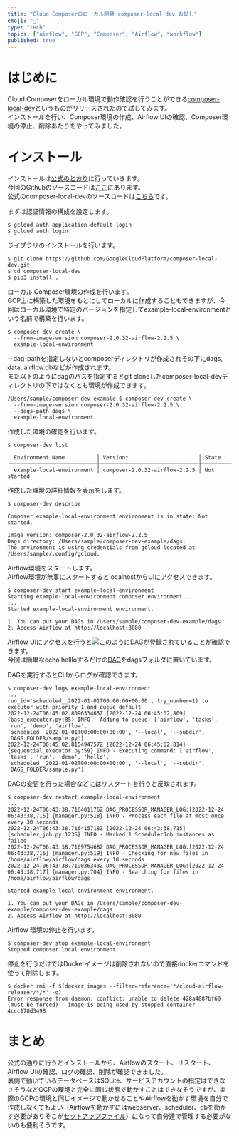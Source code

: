```yaml
---
title: "Cloud Composerのローカル開発 composer-local-dev お試し"
emoji: "🤖"
type: "tech"
topics: ["airflow", "GCP", "Composer", "Airflow", "workflow"]
published: true
---
```

# はじめに
Cloud Composerをローカル環境で動作確認を行うことができる[composer-local-dev](https://cloud.google.com/composer/docs/composer-2/run-local-airflow-environments)というものがリリースされたので試してみます。  
インストールを行い、Composer環境の作成、Airflow UIの確認、Composer環境の停止、削除あたりをやってみました。  

# インストール  
インストールは[公式のとおり](https://cloud.google.com/composer/docs/composer-2/run-local-airflow-environments)に行っていきます。  
今回のGithubのソースコードは[ここ](https://github.com/keyem4251/composer-dev-example)にあります。  
公式のcomposer-local-devのソースコードは[こちら](https://github.com/GoogleCloudPlatform/composer-local-dev/tree/2c8a516c547125c7ebf9e8e120b8301bb5098763)です。  

まずは認証情報の構成を設定します。
```
$ gcloud auth application-default login
$ gcloud auth login
```
ライブラリのインストールを行います。
```
$ git clone https://github.com/GoogleCloudPlatform/composer-local-dev.git
$ cd composer-local-dev
$ pip3 install .
```
ローカル Composer環境の作成を行います。  
GCP上に構築した環境をもとにしてローカルに作成することもできますが、今回はローカル環境で特定のバージョンを指定してexample-local-environmentという名前で構築を行います。
```
$ composer-dev create \
  --from-image-version composer-2.0.32-airflow-2.2.5 \
  example-local-environment
```
--dag-pathを指定しないとcomposerディレクトリが作成されその下にdags, data, airflow.dbなどが作成されます。  
また以下のようにdagのパスを指定するとgit cloneしたcomposer-local-devディレクトリの下ではなくとも環境が作成できます。  
```
/Users/sample/composer-dev-example $ composer-dev create \                         
  --from-image-version composer-2.0.32-airflow-2.2.5 \
  --dags-path dags \
  example-local-environment
```

作成した環境の確認を行います。
```
$ composer-dev list

  Environment Name          │ Version*                      │ State        
╶───────────────────────────┼───────────────────────────────┼─────────────╴
  example-local-environment │ composer-2.0.32-airflow-2.2.5 │ Not started  
```
作成した環境の詳細情報を表示をします。
```
$ composer-dev describe

Composer example-local-environment environment is in state: Not started.

Image version: composer-2.0.32-airflow-2.2.5
Dags directory: /Users/sample/composer-dev-example/dags.
The environment is using credentials from gcloud located at /Users/sample/.config/gcloud.
```
Airflow環境をスタートします。  
Airflow環境が無事にスタートするとlocalhostからUIにアクセスできます。
```
$ composer-dev start example-local-environment
Starting example-local-environment composer environment...
...
Started example-local-environment environment.

1. You can put your DAGs in /Users/sample/composer-dev-example/dags
2. Access Airflow at http://localhost:8080
```
Airflow UIにアクセスを行うと![このように](https://storage.googleapis.com/zenn-user-upload/3be257e7084a-20221225.png)DAGが登録されていることが確認できます。  
今回は簡単なecho hellloするだけの[DAG](https://github.com/keyem4251/composer-dev-example/blob/main/dags/sample.py)をdagsフォルダに置いています。

DAGを実行するとCLIからログが確認できます。  
```
$ composer-dev logs example-local-environment
...
run_id='scheduled__2022-01-01T00:00:00+00:00', try_number=1) to executor with priority 1 and queue default
2022-12-24T06:45:02.809633465Z [2022-12-24 06:45:02,809] {base_executor.py:85} INFO - Adding to queue: ['airflow', 'tasks', 'run', 'demo', 'airflow', 
'scheduled__2022-01-01T00:00:00+00:00', '--local', '--subdir', 'DAGS_FOLDER/sample.py']
2022-12-24T06:45:02.815494757Z [2022-12-24 06:45:02,814] {sequential_executor.py:59} INFO - Executing command: ['airflow', 'tasks', 'run', 'demo', 'hello', 
'scheduled__2022-01-02T00:00:00+00:00', '--local', '--subdir', 'DAGS_FOLDER/sample.py']
```

DAGの変更を行った場合などにはリスタートを行うと反映されます。  
```
$ composer-dev restart example-local-environment
...
2022-12-24T06:43:38.716401176Z DAG_PROCESSOR_MANAGER_LOG:[2022-12-24 06:43:38,715] {manager.py:518} INFO - Process each file at most once every 30 seconds
2022-12-24T06:43:38.716415718Z [2022-12-24 06:43:38,715] {scheduler_job.py:1235} INFO - Marked 1 SchedulerJob instances as failed
2022-12-24T06:43:38.716975468Z DAG_PROCESSOR_MANAGER_LOG:[2022-12-24 06:43:38,716] {manager.py:519} INFO - Checking for new files in /home/airflow/airflow/dags every 10 seconds
2022-12-24T06:43:38.719036343Z DAG_PROCESSOR_MANAGER_LOG:[2022-12-24 06:43:38,717] {manager.py:704} INFO - Searching for files in /home/airflow/airflow/dags

Started example-local-environment environment.

1. You can put your DAGs in /Users/sample/composer-dev-example/composer-dev-example/dags
2. Access Airflow at http://localhost:8080
```
Airflow 環境の停止を行います。
```
$ composer-dev stop example-local-environment
Stopped composer local environment.
```
停止を行うだけではDockerイメージは削除されないので直接dockerコマンドを使って削除します。
```
$ docker rmi -f $(docker images --filter=reference='*/cloud-airflow-releaser/*/*' -q)
Error response from daemon: conflict: unable to delete 428a4887bf60 (must be forced) - image is being used by stopped container 4ccc178d3498
```

# まとめ
公式の通りに行うとインストールから、Airflowのスタート、リスタート、Airflow UIの確認、ログの確認、削除が確認できました。  
裏側で動いているデータベースはSQLite、サービスアカウントの指定はできなさそうなどGCPの環境と完全に同じ状態で動かすことはできなそうですが、実際のGCPの環境と同じイメージで動かせることやAirflowを動かす環境を自分で作成しなくてもよい（Airflowを動かすにはwebserver、scheduler、dbを動かす必要がありそこが[セットアップファイル](https://github.com/GoogleCloudPlatform/composer-local-dev/blob/2c8a516c547125c7ebf9e8e120b8301bb5098763/composer_local_dev/docker_files/entrypoint.sh)）になって自分達で管理する必要がないのも便利そうです。  


